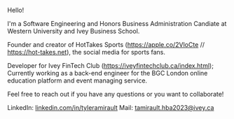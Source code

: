 Hello!

I'm a Software Engineering and Honors Business Administration Candiate at Western University and Ivey Business School.

Founder and creator of HotTakes Sports (https://apple.co/2VloCte // https://hot-takes.net), the social media for sports fans.

Developer for Ivey FinTech Club (https://iveyfintechclub.ca/index.html);
Currently working as a back-end engineer for the BGC London online education platform and event managing service.

Feel free to reach out if you have any questions or you want to collaborate!

LinkedIn: [linkedin.com/in/tyleramirault](url)
Mail: tamirault.hba2023@ivey.ca
